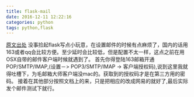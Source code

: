 ```yaml
---
title: flask-mail
date: 2016-12-11 12:22:16
categories: python
tags: python,flask
---
```

[原文出处](http://blog.csdn.net/stan_pcf/article/details/51098126)
没事捡起flask写点小玩意，在设置邮件的时候有点麻烦了，国内的话用163或者qq会比较方便。至少延时会比较低，但是配置不太一样，这点之前在用OSX自带的邮件客户端时候就遇到了。
首先你得登陆163邮箱开通POP/SMTP/IMAP,(设置－> POP3/SMTP/IMAP -> 客户端授权码),说到这里我就
得吐槽下，为毛邮箱大师客户端没mac的。获取到的授权码才是在第三方用的密码。
接着在其他部分按照文档上的来，只是把相应的改成网易的就好了,最后实际发个邮件测试下就行。

